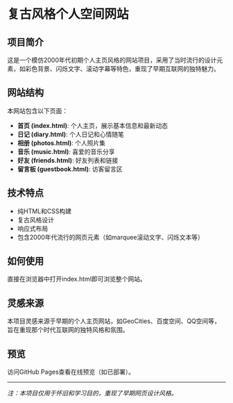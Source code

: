 # 复古风格个人空间网站

## 项目简介
这是一个模仿2000年代初期个人主页风格的网站项目，采用了当时流行的设计元素，如彩色背景、闪烁文字、滚动字幕等特色，重现了早期互联网的独特魅力。

## 网站结构
本网站包含以下页面：

- **首页 (index.html)**: 个人主页，展示基本信息和最新动态
- **日记 (diary.html)**: 个人日记和心情随笔
- **相册 (photos.html)**: 个人照片集
- **音乐 (music.html)**: 喜爱的音乐分享
- **好友 (friends.html)**: 好友列表和链接
- **留言板 (guestbook.html)**: 访客留言区

## 技术特点
- 纯HTML和CSS构建
- 复古风格设计
- 响应式布局
- 包含2000年代流行的网页元素（如marquee滚动文字、闪烁文本等）

## 如何使用
直接在浏览器中打开index.html即可浏览整个网站。

## 灵感来源
本项目灵感来源于早期的个人主页网站，如GeoCities、百度空间、QQ空间等，旨在重现那个时代互联网的独特风格和氛围。

## 预览
访问GitHub Pages查看在线预览（如已部署）。

---
*注：本项目仅用于怀旧和学习目的，重现了早期网页设计风格。* 